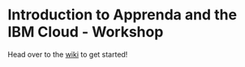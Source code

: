 # Introduction to Apprenda and the IBM Cloud - Workshop
Head over to the [wiki](https://github.com/apprenda/apprenda-ibm-cloud-workshop/wiki) to get started!

